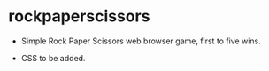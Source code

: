 # rockpaperscissors

- Simple Rock Paper Scissors web browser game, first to five wins.

- CSS to be added.
